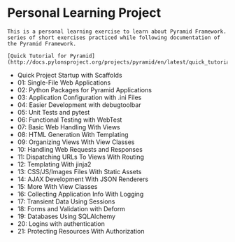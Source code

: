 # Personal Learning Project
~~~~~~~~~~~~~~~~~~~~~~~~~~~~~~~~~~~~~~~~~~~~~~~~~~~~~~~~~~~
This is a personal learning exercise to learn about Pyramid Framework. 
series of short exercises practiced while following documentation of the Pyramid Framework.

[Quick Tutorial for Pyramid](http://docs.pylonsproject.org/projects/pyramid/en/latest/quick_tutorial/index.html)
~~~~~~~~~~~~~~~~~~~~~~~~~~~~~~~~~~~~~~~~~~~~~~~~~~~~~~~~~~~~
 
- Quick Project Startup with Scaffolds
- 01: Single-File Web Applications
- 02: Python Packages for Pyramid Applications
- 03: Application Configuration with .ini Files
- 04: Easier Development with debugtoolbar
- 05: Unit Tests and pytest
- 06: Functional Testing with WebTest
- 07: Basic Web Handling With Views
- 08: HTML Generation With Templating
- 09: Organizing Views With View Classes
- 10: Handling Web Requests and Responses
- 11: Dispatching URLs To Views With Routing
- 12: Templating With jinja2
- 13: CSS/JS/Images Files With Static Assets
- 14: AJAX Development With JSON Renderers
- 15: More With View Classes
- 16: Collecting Application Info With Logging
- 17: Transient Data Using Sessions
- 18: Forms and Validation with Deform
- 19: Databases Using SQLAlchemy
- 20: Logins with authentication
- 21: Protecting Resources With Authorization
